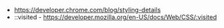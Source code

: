 * https://developer.chrome.com/blog/styling-details
* ::visited - https://developer.mozilla.org/en-US/docs/Web/CSS/:visited
